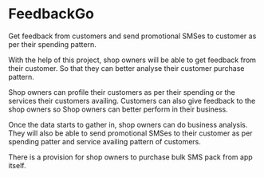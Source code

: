 # FeedbackGo
Get feedback from customers and send promotional SMSes to customer as per their spending pattern.

With the help of this project, shop owners will be able to get feedback from their  customer. So that they can better analyse their customer purchase pattern. 

Shop owners can profile their customers as per their spending or the services their customers availing. Customers can also give feedback to the  shop owners so Shop owners can better perform in their business.

Once the data starts to gather in, shop owners can do business analysis. They will also be able to send promotional SMSes to their customer as per spending patter and  service availing pattern of customers. 

There is a provision for shop owners to purchase bulk SMS pack from app itself.

